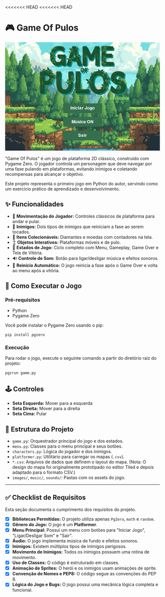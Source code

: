 <<<<<<< HEAD
<<<<<<< HEAD
# 🎮 Game Of Pulos

![Gameplay do Game Of Pulos](gif-jogo-python.gif)

"Game Of Pulos" é um jogo de plataforma 2D clássico, construído com Pygame Zero. O jogador controla um personagem que deve navegar por uma fase pulando em plataformas, evitando inimigos e coletando recompensas para alcançar o objetivo.

Este projeto representa o primeiro jogo em Python do autor, servindo como um exercício prático de aprendizado e desenvolvimento.

## ✨ Funcionalidades

-   🏃 **Movimentação do Jogador:** Controles clássicos de plataforma para andar e pular.
-   👾 **Inimigos:** Dois tipos de inimigos que reiniciam a fase ao serem tocados.
-   💎 **Itens Colecionáveis:** Diamantes e moedas com contadores na tela.
-   ↕️ **Objetos Interativos:** Plataformas móveis e de pulo.
-   🔄 **Estados de Jogo:** Ciclo completo com Menu, Gameplay, Game Over e Tela de Vitória.
-   🔊 **Controle de Som:** Botão para ligar/desligar música e efeitos sonoros.
-   🔁 **Reinício Automático:** O jogo reinicia a fase após o Game Over e volta ao menu após a vitória.

## 🚀 Como Executar o Jogo

### Pré-requisitos

-   Python
-   Pygame Zero

Você pode instalar o Pygame Zero usando o pip:
```bash
pip install pgzero
```

### Execução

Para rodar o jogo, execute o seguinte comando a partir do diretório raiz do projeto:

```bash
pgzrun game.py
```

## 🕹️ Controles

-   **Seta Esquerda:** Mover para a esquerda
-   **Seta Direita:** Mover para a direita
-   **Seta Cima:** Pular

## 📁 Estrutura do Projeto

-   `game.py`: Orquestrador principal do jogo e dos estados.
-   `menu.py`: Classes para o menu principal e seus botões.
-   `characters.py`: Lógica do jogador e dos inimigos.
-   `platformer.py`: Utilitário para carregar os mapas (`.csv`).
-   `*.csv`: Arquivos de dados que definem o layout do mapa. (Nota: O design do mapa foi originalmente prototipado no editor Tiled e depois adaptado para o formato CSV.)
-   `images/`, `music/`, `sounds/`: Pastas com os assets do jogo.

---

## ✅ Checklist de Requisitos

Esta seção documenta o cumprimento dos requisitos do projeto.

-   [x] **Bibliotecas Permitidas:** O projeto utiliza apenas `PgZero`, `math` e `random`.
-   [x] **Gênero do Jogo:** O jogo é um **Platformer**.
-   [x] **Menu Principal:** Possui um menu com botões para "Iniciar Jogo", "Ligar/Desligar Som" e "Sair".
-   [x] **Áudio:** O jogo implementa música de fundo e efeitos sonoros.
-   [x] **Inimigos:** Existem múltiplos tipos de inimigos perigosos.
-   [x] **Movimento de Inimigos:** Todos os inimigos possuem uma rotina de movimento.
-   [x] **Uso de Classes:** O código é estruturado em classes.
-   [x] **Animação de Sprites:** O herói e os inimigos usam animações de sprite.
-   [x] **Convenção de Nomes e PEP8:** O código segue as convenções do PEP 8.
-   [x] **Lógica do Jogo e Bugs:** O jogo possui uma mecânica lógica completa e funcional.
